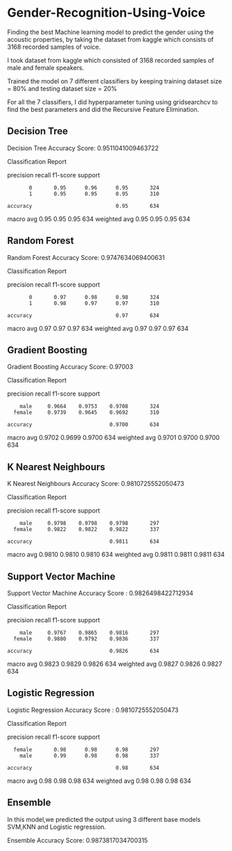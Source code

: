 # Gender-Recognition-Using-Voice
Finding the best Machine learning model to predict the gender using the acoustic properties, by taking the dataset from kaggle which consists of 3168 recorded samples of voice.

I took dataset from kaggle which consisted of 3168 recorded samples of male and female speakers.

Trained the model on 7 different classifiers by keeping training dataset size = 80% and testing dataset size = 20%

For all the 7 classifiers, I did hyperparameter tuning using gridsearchcv to find the best parameters and did the Recursive Feature Elimination.

Decision Tree
----------------------------------------------------

Decision Tree Accuracy Score:  0.9511041009463722

Classification Report

  precision    recall  f1-score   support

           0       0.95      0.96      0.95       324
           1       0.95      0.95      0.95       310

    accuracy                           0.95       634
   macro avg       0.95      0.95      0.95       634
weighted avg       0.95      0.95      0.95       634


Random Forest
----------------------------------------------------

Random Forest Accuracy Score:  0.9747634069400631

Classification Report

precision    recall  f1-score   support

           0       0.97      0.98      0.98       324
           1       0.98      0.97      0.97       310

    accuracy                           0.97       634
   macro avg       0.97      0.97      0.97       634
weighted avg       0.97      0.97      0.97       634


Gradient Boosting
----------------------------------------------------

Gradient Boosting Accuracy Score: 0.97003

Classification Report


 precision    recall  f1-score   support

        male     0.9664    0.9753    0.9708       324
      female     0.9739    0.9645    0.9692       310

    accuracy                         0.9700       634
   macro avg     0.9702    0.9699    0.9700       634
weighted avg     0.9701    0.9700    0.9700       634


K Nearest Neighbours
----------------------------------------------------

K Nearest Neighbours Accuracy Score: 0.9810725552050473

Classification Report

precision    recall  f1-score   support

        male     0.9798    0.9798    0.9798       297
      female     0.9822    0.9822    0.9822       337

    accuracy                         0.9811       634
   macro avg     0.9810    0.9810    0.9810       634
weighted avg     0.9811    0.9811    0.9811       634


Support Vector Machine
----------------------------------------------------

Support Vector Machine Accuracy Score   :   0.9826498422712934

Classification Report

precision    recall  f1-score   support

        male     0.9767    0.9865    0.9816       297
      female     0.9880    0.9792    0.9836       337

    accuracy                         0.9826       634
   macro avg     0.9823    0.9829    0.9826       634
weighted avg     0.9827    0.9826    0.9827       634


Logistic Regression
----------------------------------------------------

Logistic Regression Accuracy Score   :    0.9810725552050473

Classification Report

precision    recall  f1-score   support

      female       0.98      0.98      0.98       297
        male       0.99      0.98      0.98       337

    accuracy                           0.98       634
   macro avg       0.98      0.98      0.98       634
weighted avg       0.98      0.98      0.98       634

Ensemble  
----------------------------------------------------

In this model,we predicted the output using 3 different base models SVM,KNN and Logistic regression.

Ensemble Accuracy Score:    0.9873817034700315
